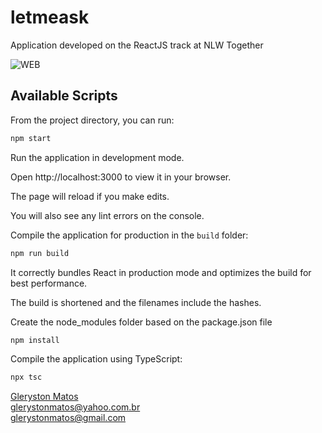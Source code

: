 # letmeask
Application developed on the ReactJS track at NLW Together

![WEB ](https://img.shields.io/badge/WEB-React%20JS-blue)

## Available Scripts

From the project directory, you can run:

```bash
npm start
```

Run the application in development mode.

Open http://localhost:3000 to view it in your browser.

The page will reload if you make edits.

You will also see any lint errors on the console.

Compile the application for production in the `build` folder:

```bash
npm run build
```

It correctly bundles React in production mode and optimizes the build for best performance.

The build is shortened and the filenames include the hashes.

Create the node_modules folder based on the package.json file

```bash
npm install
```

Compile the application using TypeScript:

```bash
npx tsc
```

<a href="https://www.linkedin.com/in/glerystonmatos/" target="_blank">Gleryston Matos</a><br/>
glerystonmatos@yahoo.com.br<br/>
glerystonmatos@gmail.com<br/>
